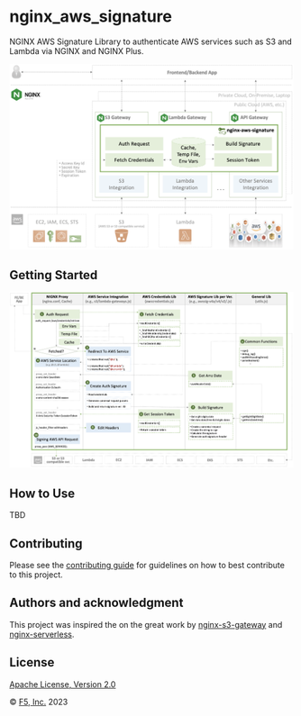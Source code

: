 # nginx_aws_signature

NGINX AWS Signature Library to authenticate AWS services such as S3 and Lambda via NGINX and NGINX Plus.

![](./docs/img/nginx-aws-signature.png)

## Getting Started

![](./docs/img/nginx-aws-signature-flow.png)

## How to Use

TBD

## Contributing

Please see the [contributing guide](https://github.com/nginxinc/nginx-aws-signature/blob/main/CONTRIBUTING.md) for guidelines on how to best contribute to this project.

## Authors and acknowledgment

This project was inspired the on the great work by [nginx-s3-gateway](https://github.com/nginxinc/nginx-s3-gateway) and [nginx-serverless](https://github.com/nginx-serverless).

## License

[Apache License, Version 2.0](https://github.com/nginxinc/nginx-aws-signature/blob/main/LICENSE)

&copy; [F5, Inc.](https://www.f5.com/) 2023
